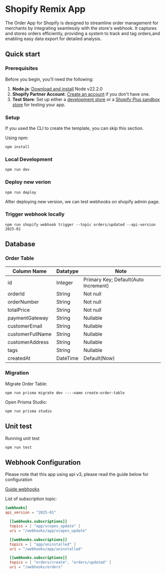 # Shopify Remix App

The Order App for Shopify is designed to streamline order management for merchants by integrating seamlessly with the store's webhook. It captures and stores orders efficiently, providing a system to track and tag orders,and enabling easy data export for detailed analysis.

## Quick start

### Prerequisites

Before you begin, you'll need the following:

1. **Node.js**: [Download and install](https://nodejs.org/en/download/) Node v22.2.0
2. **Shopify Partner Account**: [Create an account](https://partners.shopify.com/signup) if you don't have one.
3. **Test Store**: Set up either a [development store](https://help.shopify.com/en/partners/dashboard/development-stores#create-a-development-store) or a [Shopify Plus sandbox store](https://help.shopify.com/en/partners/dashboard/managing-stores/plus-sandbox-store) for testing your app.

### Setup

If you used the CLI to create the template, you can skip this section.

Using npm:

```shell
npm install
```

### Local Development

```shell
npm run dev
```

### Deploy new verion

```shell
npm run deploy
```

After deploying new version, we can test webhooks on shopify admin page.

### Trigger webhook locally

```shell
npm run shopify webhook trigger --topic orders/updated --api-version 2025-01
```

## Database

### Order Table

| Column Name      | Datatype | Note                                 |
| ---------------- | -------- | ------------------------------------ |
| id               | Integer  | Primary Key; Default(Auto Increment) |
| orderId          | String   | Not null                             |
| orderNumber      | String   | Not null                             |
| totalPrice       | String   | Not null                             |
| paymentGateway   | String   | Nullable                             |
| customerEmail    | String   | Nullable                             |
| customerFullName | String   | Nullable                             |
| customerAddress  | String   | Nullable                             |
| tags             | String   | Nullable                             |
| createdAt        | DateTime | Default(Now)                         |

### Migration

Migrate Order Table:

```shell
npm run prisma migrate dev ----name create-order-table
```

Open Prisma Studio:

```shell
npm run prisma studio
```

## Unit test

Running unit test

```shell
npm run test
```

## Webhook Configuration

Please note that this app using api v3, please read the guide below for configuration

[Guide webhooks](https://shopify.dev/docs/api/shopify-app-remix/v3/guide-webhooks)

List of subscription topic:

```toml
[webhooks]
api_version = "2025-01"

  [[webhooks.subscriptions]]
  topics = [ "app/scopes_update" ]
  uri = "/webhooks/app/scopes_update"

  [[webhooks.subscriptions]]
  topics = [ "app/uninstalled" ]
  uri = "/webhooks/app/uninstalled"

  [[webhooks.subscriptions]]
  topics = [ "orders/create", "orders/updated" ]
  uri = "/webhooks/orders"
```
